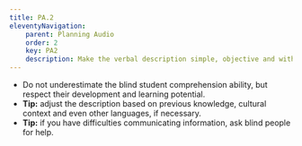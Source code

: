 ```yaml
---
title: PA.2
eleventyNavigation:
    parent: Planning Audio
    order: 2
    key: PA2
    description: Make the verbal description simple, objective and with everyday words. However, do not suppress relevant information or fail to use correct terms and appropriate technical language.
---
```

- Do not underestimate the blind student comprehension ability, but respect their development and learning potential.
- **Tip:** adjust the description based on previous knowledge, cultural context and even other languages, if necessary.
- **Tip:** if you have difficulties communicating information, ask blind people for help.
